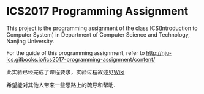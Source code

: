 # ICS2017 Programming Assignment

This project is the programming assignment of the class ICS(Introduction to Computer System) in Department of Computer Science and Technology, Nanjing University.

For the guide of this programming assignment,
refer to http://nju-ics.gitbooks.io/ics2017-programming-assignment/content/

此实验已经完成了课程要求，实验过程叙述见[Wiki](https://github.com/IWTF/PA/wiki)

希望能对其他人带来一些思路上的疏导和帮助.
